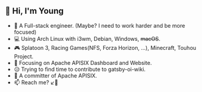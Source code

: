 ## 👋 Hi, I'm Young

* 🦸 A Full-stack engineer. (Maybe? I need to work harder and be more focused)
* 💻 Using Arch Linux with i3wm, Debian, Windows, ~~macOS~~.
* 🎮 Splatoon 3, Racing Games(NFS, Forza Horizon, ...), Minecraft, Touhou Project.
* 🥰 Focusing on Apache APISIX Dashboard and Website.
* 😥 Trying to find time to contribute to gatsby-oi-wiki.
* 🚀 A committer of Apache APISIX. 
* 📫 Reach me? ↙️👀
